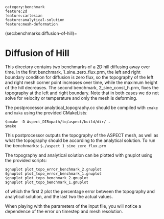 ```{tags}
category:benchmark
feature:2d
feature:cartesian
feature:analytical-solution
feature:mesh-deformation
```

(sec:benchmarks:diffusion-of-hill)=
# Diffusion of Hill

This directory contains two benchmarks of a 2D hill diffusing away
over time. In the first benchmark, 1_sine_zero_flux.prm, the left
and right boundary condition for diffusion is zero flux, so the
topography of the left and right mesh corner point increases
over time, while the maximum height of the hill decreases.
The second benchmark, 2_sine_const_h.prm, fixes the topography
at the left and right boundary.
Note that in both cases we do not solve for velocity or temperature
and only the mesh is deforming.

The postprocessor analytical_topography.cc should be compiled
with `cmake` and `make` using the provided CMakeLists:
```
$cmake -D Aspect_DIR=path/to/aspect/build/dir/ .
$make
```
This postprocessor outputs the topography
of the ASPECT mesh, as well as what the topography should be
according to the analytical solution. To run the benchmarks:
`$./aspect 1_sine_zero_flux.prm`

The topography and analytical solution can be plotted with gnuplot
using the provided scripts:
```
$gnuplot plot_topo_error_benchmark_2.gnuplot
$gnuplot plot_topo_error_benchmark_1.gnuplot
$gnuplot plot_topo_benchmark_2.gnuplot
$gnuplot plot_topo_benchmark_1.gnuplot
```
of which the first 2 plot the percentage error between the topography
and analytical solution, and the last two the actual values.

When playing with the parameters of the input file, you will notice
a dependence of the error on timestep and mesh resolution.
